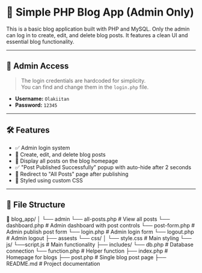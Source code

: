 # 📝 Simple PHP Blog App (Admin Only)

This is a basic blog application built with PHP and MySQL. Only the admin can log in to create, edit, and delete blog posts. It features a clean UI and essential blog functionality.

---

## 🔐 Admin Access

> The login credentials are hardcoded for simplicity.  
> You can find and change them in the `login.php` file.

- **Username:** `Olakiitan`
- **Password:** `12345`

---

## 🛠 Features

- ✅ Admin login system
- 📝 Create, edit, and delete blog posts
- 📄 Display all posts on the blog homepage
- ✅ "Post Published Successfully" popup with auto-hide after 2 seconds
- 🔁 Redirect to "All Posts" page after publishing
- 🎨 Styled using custom CSS

---

## 📂 File Structure

📁 blog_app/
│
└── admin
└── all-posts.php # View all posts
└── dashboard.php # Admin dashboard with post controls
└── post-form.php # Admin publish post form
└── login.php # Admin login form
└── logout.php # Admin logout
├── assests
└── css/
│ └── style.css # Main styling
└── js/
└──script.js # Main functionality
├── includes/
└── db.php # Database connection
└── function.php # Helper function
├── index.php # Homepage for blogs
├── post.php # Single blog post page
├── README.md # Project documentation
